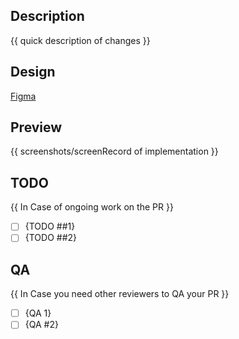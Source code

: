 ## Description
{{ quick description of changes }}

## Design

[Figma]()

## Preview
{{ screenshots/screenRecord of implementation }}

## TODO
{{ In Case of ongoing work on the PR }}
- [ ] {TODO ##1}
- [ ] {TODO ##2}

## QA
{{ In Case you need other reviewers to QA your PR }}
- [ ] {QA 1}
- [ ] {QA #2}
